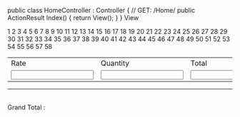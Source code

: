 public class HomeController : Controller
{
    // GET: /Home/
    public ActionResult Index()
    {
        return View();
    }
}
View

1
2
3
4
5
6
7
8
9
10
11
12
13
14
15
16
17
18
19
20
21
22
23
24
25
26
27
28
29
30
31
32
33
34
35
36
37
38
39
40
41
42
43
44
45
46
47
48
49
50
51
52
53
54
55
56
57
58
<div class="container">
    <div class="details">
        <table class="table table-responsive">
            <tr>
                <td>Rate</td>
                <td>Quantity</td>
                <td>Total</td>
                <td>&nbsp;</td>
            </tr>
            <tr class="mycontainer" id="mainrow">
                <td><input type="text" id="rate" class="rate form-control" onkeyup="CalculateTotal(this)" /></td>
                <td><input type="text" id="quantity" class="quantity form-control" onkeyup="CalculateTotal(this)" /></td>
                <td><input type="text" id="total" class="total form-control" /></td>
                <td><input type="button" id="add" value="Add" class="btn btn-success" /></td>
            </tr>
        </table>
        <hr />
        <div id="orderItems">
            <table class="table table-responsive" id="orderdetailsItems">
            </table>
            <span>Grand Total : <span id="lblGrandTotal"></span></span>
        </div>
    </div>
</div>
<link rel="stylesheet" href="https://maxcdn.bootstrapcdn.com/bootstrap/3.3.2/css/bootstrap.min.css" />
<script type="text/javascript" src="https://ajax.googleapis.com/ajax/libs/jquery/1.9.1/jquery.min.js"></script>
<script type="text/javascript">
    $(document).ready(function () {
        //Add button click event
        $('#add').click(function () {
            var $newRow = $('#mainrow').clone().removeAttr('id');
            $('#quantity,#total,#rate,#add', $newRow).removeAttr('id');
            $('#orderdetailsItems').append($newRow);
            $('#quantity,#rate,#total').val('');
            CalculateGrandTotal();
        });
    });
    function CalculateTotal(ele) {
        var rate = $(ele).closest('tr').find('.rate').val();
        var quantity = $(ele).closest('tr').find('.quantity').val();
        rate = rate == '' ? 0 : rate;
        quantity = quantity == '' ? 0 : quantity;
        if (!isNaN(rate) && !isNaN(quantity)) {
            var total = parseFloat(rate) * parseFloat(quantity);
            $(ele).closest('tr').find('.total').val(total.toFixed(2));
        }
        CalculateGrandTotal();
    }
    function CalculateGrandTotal() {
        var grandTotal = 0;
        $.each($('#orderdetailsItems').find('.total'), function () {
            if ($(this).val() != '' && !isNaN($(this).val())) {
                grandTotal += parseFloat($(this).val());
            }
        });
        $('#lblGrandTotal').html(grandTotal.toFixed(2));
    }
</script>

